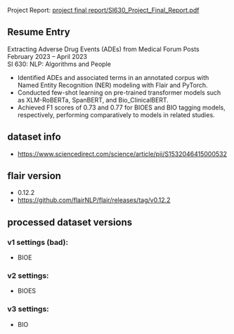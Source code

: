 

Project Report: [project final report/SI630_Project_Final_Report.pdf](https://github.com/Unusuala1l2e3x4/Extracting-ADEs-from-Medical-Forum-Posts/blob/main/project%20final%20report/SI630_Project_Final_Report.pdf)

## Resume Entry
Extracting Adverse Drug Events (ADEs) from Medical Forum Posts\
February 2023 – April 2023\
SI 630: NLP: Algorithms and People
-	Identified ADEs and associated terms in an annotated corpus with Named Entity Recognition (NER) modeling with Flair and PyTorch.
-	Conducted few-shot learning on pre-trained transformer models such as XLM-RoBERTa, SpanBERT, and Bio_ClinicalBERT.
-	Achieved F1 scores of 0.73 and 0.77 for BIOES and BIO tagging models, respectively, performing comparatively to models in related studies.


## dataset info
- https://www.sciencedirect.com/science/article/pii/S1532046415000532


## flair version
- 0.12.2
- https://github.com/flairNLP/flair/releases/tag/v0.12.2


## processed dataset versions
### v1 settings (bad):
- BIOE

### v2 settings:
- BIOES

### v3 settings:
- BIO
